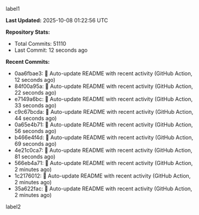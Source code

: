 
label1 
<!-- ACTIVITY_START -->
**Last Updated:** 2025-10-08 01:22:56 UTC

**Repository Stats:**
- Total Commits: 51110
- Last Commit: 12 seconds ago

**Recent Commits:**
- 0aa6fbae3: 🤖 Auto-update README with recent activity (GitHub Action, 12 seconds ago)
- 84f00a95a: 🤖 Auto-update README with recent activity (GitHub Action, 22 seconds ago)
- e7149a6bc: 🤖 Auto-update README with recent activity (GitHub Action, 33 seconds ago)
- c9c67bcda: 🤖 Auto-update README with recent activity (GitHub Action, 44 seconds ago)
- 0a65e4b71: 🤖 Auto-update README with recent activity (GitHub Action, 56 seconds ago)
- b466e4f4d: 🤖 Auto-update README with recent activity (GitHub Action, 69 seconds ago)
- 4e21c0ca7: 🤖 Auto-update README with recent activity (GitHub Action, 81 seconds ago)
- 566eb4a71: 🤖 Auto-update README with recent activity (GitHub Action, 2 minutes ago)
- 1c2176012: 🤖 Auto-update README with recent activity (GitHub Action, 2 minutes ago)
- 35a622fac: 🤖 Auto-update README with recent activity (GitHub Action, 2 minutes ago)
<!-- ACTIVITY_END -->

label2
